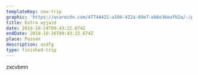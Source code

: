 ```yaml
---
templateKey: new-trip
graphic: 'https://ucarecdn.com/47744421-a104-422a-89e7-eb6e36eafb2a/-/preview/'
title: Extra wyjazd
date: 2018-10-24T09:43:22.674Z
endDate: 2018-10-26T09:43:22.674Z
place: Poznań
description: asdfg
type: finished-trip
---
```

zxcvbmn
